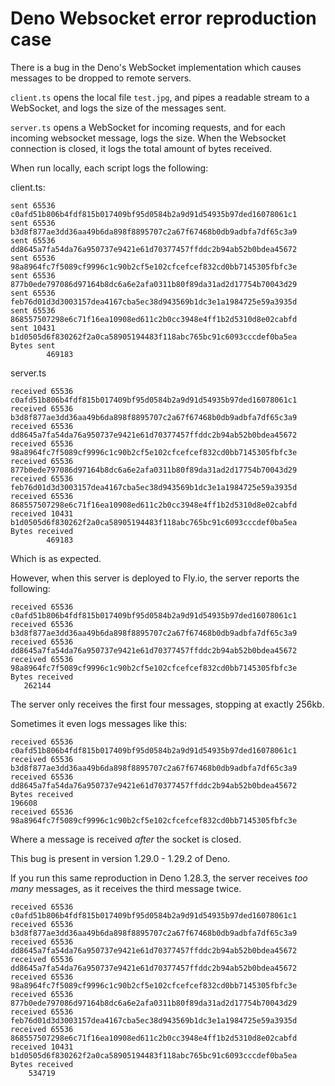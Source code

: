 # Deno Websocket error reproduction case

There is a bug in the Deno's WebSocket implementation which causes messages to
be dropped to remote servers.

`client.ts` opens the local file `test.jpg`, and pipes a readable stream to a
WebSocket, and logs the size of the messages sent.

`server.ts` opens a WebSocket for incoming requests, and for each incoming
websocket message, logs the size. When the Websocket connection is closed, it
logs the total amount of bytes received.

When run locally, each script logs the following:

client.ts:

```
sent 65536 c0afd51b806b4fdf815b017409bf95d0584b2a9d91d54935b97ded16078061c1
sent 65536 b3d8f877ae3dd36aa49b6da898f8895707c2a67f67468b0db9adbfa7df65c3a9
sent 65536 dd8645a7fa54da76a950737e9421e61d70377457ffddc2b94ab52b0bdea45672
sent 65536 98a8964fc7f5089cf9996c1c90b2cf5e102cfcefcef832cd0bb7145305fbfc3e
sent 65536 877b0ede797086d97164b8dc6a6e2afa0311b80f89da31ad2d17754b70043d29
sent 65536 feb76d01d3d3003157dea4167cba5ec38d943569b1dc3e1a1984725e59a3935d
sent 65536 868557507298e6c71f16ea10908ed611c2b0cc3948e4ff1b2d5310d8e02cabfd
sent 10431 b1d0505d6f830262f2a0ca58905194483f118abc765bc91c6093cccdef0ba5ea
Bytes sent
		469183
```

server.ts

```
received 65536 c0afd51b806b4fdf815b017409bf95d0584b2a9d91d54935b97ded16078061c1
received 65536 b3d8f877ae3dd36aa49b6da898f8895707c2a67f67468b0db9adbfa7df65c3a9
received 65536 dd8645a7fa54da76a950737e9421e61d70377457ffddc2b94ab52b0bdea45672
received 65536 98a8964fc7f5089cf9996c1c90b2cf5e102cfcefcef832cd0bb7145305fbfc3e
received 65536 877b0ede797086d97164b8dc6a6e2afa0311b80f89da31ad2d17754b70043d29
received 65536 feb76d01d3d3003157dea4167cba5ec38d943569b1dc3e1a1984725e59a3935d
received 65536 868557507298e6c71f16ea10908ed611c2b0cc3948e4ff1b2d5310d8e02cabfd
received 10431 b1d0505d6f830262f2a0ca58905194483f118abc765bc91c6093cccdef0ba5ea
Bytes received
		469183
```

Which is as expected.

However, when this server is deployed to Fly.io, the server reports the
following:

```
received 65536 c0afd51b806b4fdf815b017409bf95d0584b2a9d91d54935b97ded16078061c1
received 65536 b3d8f877ae3dd36aa49b6da898f8895707c2a67f67468b0db9adbfa7df65c3a9
received 65536 dd8645a7fa54da76a950737e9421e61d70377457ffddc2b94ab52b0bdea45672
received 65536 98a8964fc7f5089cf9996c1c90b2cf5e102cfcefcef832cd0bb7145305fbfc3e
Bytes received
   262144
```

The server only receives the first four messages, stopping at exactly 256kb.

Sometimes it even logs messages like this:

```
received 65536 c0afd51b806b4fdf815b017409bf95d0584b2a9d91d54935b97ded16078061c1
received 65536 b3d8f877ae3dd36aa49b6da898f8895707c2a67f67468b0db9adbfa7df65c3a9
received 65536 dd8645a7fa54da76a950737e9421e61d70377457ffddc2b94ab52b0bdea45672
Bytes received
196608
received 65536 98a8964fc7f5089cf9996c1c90b2cf5e102cfcefcef832cd0bb7145305fbfc3e
```

Where a message is received _after_ the socket is closed.

This bug is present in version 1.29.0 - 1.29.2 of Deno.

If you run this same reproduction in Deno 1.28.3, the server receives _too many_
messages, as it receives the third message twice.

```
received 65536 c0afd51b806b4fdf815b017409bf95d0584b2a9d91d54935b97ded16078061c1
received 65536 b3d8f877ae3dd36aa49b6da898f8895707c2a67f67468b0db9adbfa7df65c3a9
received 65536 dd8645a7fa54da76a950737e9421e61d70377457ffddc2b94ab52b0bdea45672
received 65536 dd8645a7fa54da76a950737e9421e61d70377457ffddc2b94ab52b0bdea45672
received 65536 98a8964fc7f5089cf9996c1c90b2cf5e102cfcefcef832cd0bb7145305fbfc3e
received 65536 877b0ede797086d97164b8dc6a6e2afa0311b80f89da31ad2d17754b70043d29
received 65536 feb76d01d3d3003157dea4167cba5ec38d943569b1dc3e1a1984725e59a3935d
received 65536 868557507298e6c71f16ea10908ed611c2b0cc3948e4ff1b2d5310d8e02cabfd
received 10431 b1d0505d6f830262f2a0ca58905194483f118abc765bc91c6093cccdef0ba5ea
Bytes received
	534719
```
